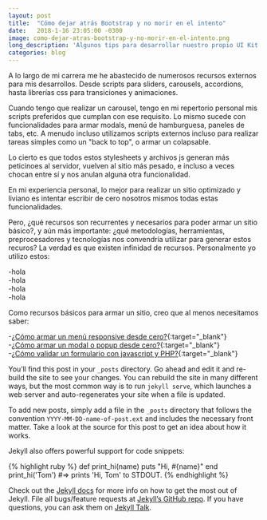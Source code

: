 ```yaml
---
layout: post
title:  "Cómo dejar atrás Bootstrap y no morir en el intento"
date:   2018-1-16 23:05:00 -0300
image: como-dejar-atras-bootstrap-y-no-morir-en-el-intento.png
long_description: 'Algunos tips para desarrollar nuestro propio UI Kit sin depender de Frameworks o librerías externas'
categories: blog
---
```


A lo largo de mi carrera me he abastecido de numerosos recursos externos para mis desarrollos. Desde scripts para sliders, carousels, accordions, hasta librerías css para transiciones y animaciones.

Cuando tengo que realizar un carousel, tengo en mi repertorio personal mis scripts preferidos que cumplan con ese requisito. Lo mismo sucede con funcionalidades para armar modals, menú de hamburguesa, paneles de tabs, etc. A menudo incluso utilizamos scripts externos incluso para realizar tareas simples como un "back to top", o armar un colapsable.

Lo cierto es que todos estos stylesheets y archivos js generan más peticinoes al servidor, vuelven al sitio más pesado, e incluso a veces chocan entre sí y nos anulan alguna otra funcionalidad.

En mi experiencia personal, lo mejor para realizar un sitio optimizado y liviano es intentar escribir de cero nosotros mismos todas estas funcionalidades.

Pero, ¿qué recursos son recurrentes y necesarios para poder armar un sitio básico?, y aún más importante: ¿qué metodologías, herramientas, preprocesadores y tecnologías nos convendría utilizar para generar estos recuros?
La verdad es que existen infinidad de recursos. Personalmente yo utilizo estos:

-hola  
-hola  
-hola  
-hola  

Como recursos básicos para armar un sitio, creo que al menos necesitamos saber:

-[¿Cómo armar un menú responsive desde cero?](#){:target="_blank"}  
-[¿Cómo armar un modal o popup desde cero?](#){:target="_blank"}  
-[¿Cómo validar un formulario con javascript y PHP?](#){:target="_blank"}  

You’ll find this post in your `_posts` directory. Go ahead and edit it and re-build the site to see your changes. You can rebuild the site in many different ways, but the most common way is to run `jekyll serve`, which launches a web server and auto-regenerates your site when a file is updated.

To add new posts, simply add a file in the `_posts` directory that follows the convention `YYYY-MM-DD-name-of-post.ext` and includes the necessary front matter. Take a look at the source for this post to get an idea about how it works.

Jekyll also offers powerful support for code snippets:

{% highlight ruby %}
def print_hi(name)
  puts "Hi, #{name}"
end
print_hi('Tom')
#=> prints 'Hi, Tom' to STDOUT.
{% endhighlight %}

Check out the [Jekyll docs][jekyll-docs] for more info on how to get the most out of Jekyll. File all bugs/feature requests at [Jekyll’s GitHub repo][jekyll-gh]. If you have questions, you can ask them on [Jekyll Talk][jekyll-talk].

[jekyll-docs]: https://jekyllrb.com/docs/home
[jekyll-gh]:   https://github.com/jekyll/jekyll
[jekyll-talk]: https://talk.jekyllrb.com/
